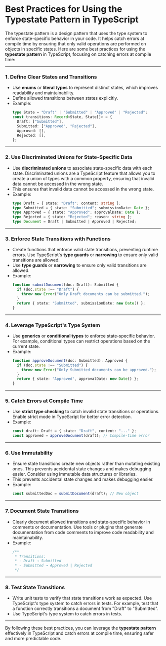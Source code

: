 # Best Practices for Using the Typestate Pattern in TypeScript

The typestate pattern is a design pattern that uses the type system to enforce state-specific behavior in your code. It helps catch errors at compile time by ensuring that only valid operations are performed on objects in specific states. Here are some best practices for using the **typestate pattern** in TypeScript, focusing on catching errors at compile time:

---

### 1. **Define Clear States and Transitions**
   - Use **enums** or **literal types** to represent distinct states, which improves readability and maintainability.
   - Define allowed transitions between states explicitly.
   - Example:
     ```typescript
     type State = "Draft" | "Submitted" | "Approved" | "Rejected";
     const transitions: Record<State, State[]> = {
       Draft: ["Submitted"],
       Submitted: ["Approved", "Rejected"],
       Approved: [],
       Rejected: [],
     };
     ```

---

### 2. **Use Discriminated Unions for State-Specific Data**
   - Use **discriminated unions** to associate state-specific data with each state. Discriminated unions are a TypeScript feature that allows you to create a union of types with a common property, ensuring that invalid data cannot be accessed in the wrong state.
   - This ensures that invalid data cannot be accessed in the wrong state.
   - Example:
     ```typescript
     type Draft = { state: "Draft"; content: string };
     type Submitted = { state: "Submitted"; submissionDate: Date };
     type Approved = { state: "Approved"; approvalDate: Date };
     type Rejected = { state: "Rejected"; reason: string };
     type Document = Draft | Submitted | Approved | Rejected;
     ```

---

### 3. **Enforce State Transitions with Functions**
   - Create functions that enforce valid state transitions, preventing runtime errors. Use TypeScript's **type guards** or **narrowing** to ensure only valid transitions are allowed.
   - Use **type guards** or **narrowing** to ensure only valid transitions are allowed.
   - Example:
     ```typescript
     function submitDocument(doc: Draft): Submitted {
       if (doc.state !== "Draft") {
         throw new Error("Only Draft documents can be submitted.");
       }
       return { state: "Submitted", submissionDate: new Date() };
     }
     ```

---

### 4. **Leverage TypeScript's Type System**
   - Use **generics** or **conditional types** to enforce state-specific behavior. For example, conditional types can restrict operations based on the current state.
   - Example:
     ```typescript
     function approveDocument(doc: Submitted): Approved {
       if (doc.state !== "Submitted") {
         throw new Error("Only Submitted documents can be approved.");
       }
       return { state: "Approved", approvalDate: new Date() };
     }
     ```

---

### 5. **Catch Errors at Compile Time**
   - Use **strict type checking** to catch invalid state transitions or operations. Enable strict mode in TypeScript for better error detection.
   - Example:
     ```typescript
     const draft: Draft = { state: "Draft", content: "..." };
     const approved = approveDocument(draft); // Compile-time error
     ```

---

### 6. **Use Immutability**
   - Ensure state transitions create new objects rather than mutating existing ones. This prevents accidental state changes and makes debugging easier. Consider using immutable data structures or libraries.
   - This prevents accidental state changes and makes debugging easier.
   - Example:
     ```typescript
     const submittedDoc = submitDocument(draft); // New object
     ```

---

### 7. **Document State Transitions**
   - Clearly document allowed transitions and state-specific behavior in comments or documentation. Use tools or plugins that generate documentation from code comments to improve code readability and maintainability.
   - Example:
     ```typescript
     /**
      * Transitions:
      * - Draft → Submitted
      * - Submitted → Approved | Rejected
      */
     ```

---

### 8. **Test State Transitions**
   - Write unit tests to verify that state transitions work as expected. Use TypeScript's type system to catch errors in tests. For example, test that a function correctly transitions a document from "Draft" to "Submitted".
   - Use TypeScript's type system to catch errors in tests.

---

By following these best practices, you can leverage the **typestate pattern** effectively in TypeScript and catch errors at compile time, ensuring safer and more predictable code.
